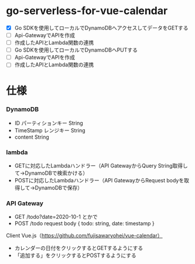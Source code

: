 # go-serverless-for-vue-calendar
- [x] Go SDKを使用してローカルでDynamoDBへアクセスしてデータをGETする
- [ ] Api-GatewayでAPIを作成
- [ ] 作成したAPIとLambda関数の連携
- [ ] Go SDKを使用してローカルでDynamoDBへPUTする
- [ ] Api-GatewayでAPIを作成
- [ ] 作成したAPIとLambda関数の連携

# 仕様
### DynamoDB
- ID            パーティションキー       String
- TimeStamp     レンジキー            String
- content                            String

### lambda
- GETに対応したLambdaハンドラー（API GatewayからQuery String取得して→DynamoDBで検索かける）
- POSTに対応したLambdaハンドラー（API GatewayからRequest bodyを取得して→DynamoDBで保存）

### API Gateway
- GET /todo?date=2020-10-1 とかで
- POST /todo request body { todo: string, date: timestamp }

Client
Vue.js（https://github.com/fujisawaryohei/vue-calendar）
- カレンダーの日付をクリックするとGETするようにする
- 「追加する」をクリックするとPOSTするようにする
